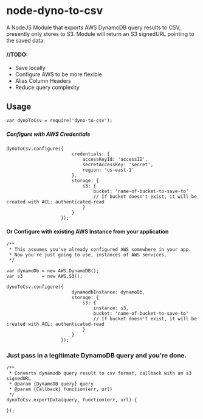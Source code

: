 node-dyno-to-csv
================

A NodeJS Module that exports AWS DynamoDB query results to CSV, presently only stores to S3.
Module will return an S3 signedURL pointing to the saved data.

#### //TODO: 
* Save locally
* Configure AWS to be more flexible
* Alias Column Headers
* Reduce query complexity

Usage
------




```
var dynoToCsv = require('dyno-to-csv'); 
```
##### Configure with AWS Credentials
```
dynoToCsv.configure({
                        credentials: {
                            accessKeyId: 'accessID',
                            secretAccessKey: 'secret',
                            region: 'us-east-1'
                        },
                        storage: {
                            s3: {
                                bucket: 'name-of-bucket-to-save-to' 
                                // If bucket doesn't exist, it will be created with ACL: authenticated-read 
                            }
                        }
                    });
```
                    
#### Or Configure with existing AWS Instance from your application

```
/**
 * This assumes you've already configured AWS somewhere in your app.
 * Now you're just going to use, instances of AWS services.
 */

var dynamoDb = new AWS.DynamoDB();
var s3       = new AWS.S3();

dynoToCsv.configure({
                        dynamodbInstance: dynamoDb,
                        storage: {
                            s3: {
                                instance: s3,
                                bucket: 'name-of-bucket-to-save-to'
                                // If bucket doesn't exist, it will be created with ACL: authenticated-read 
                            }
                        }
                    });
```

### Just pass in a legitimate DynamoDB query and you're done.
```
/**
 * Converts dynamodb query result to csv format, callback with an s3 signedURL
 * @param {DynamoDB query} query 
 * @param {Callback} function(err, url)
 */
dynoToCsv.exportData(query, function(err, url) {

});
```